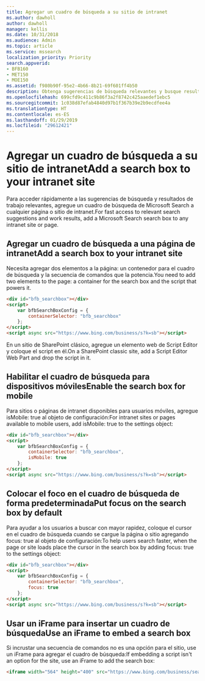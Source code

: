 ```yaml
---
title: Agregar un cuadro de búsqueda a su sitio de intranet
ms.author: dawholl
author: dawholl
manager: kellis
ms.date: 10/31/2018
ms.audience: Admin
ms.topic: article
ms.service: mssearch
localization_priority: Priority
search.appverid:
- BFB160
- MET150
- MOE150
ms.assetid: f980b90f-95e2-4b66-8b21-69f601ff4b50
description: Obtenga sugerencias de búsqueda relevantes y busque resultados de trabajo más rápidos agregando un cuadro de búsqueda de Microsoft Search a un sitio o una página de intranet.
ms.openlocfilehash: 699cfd9c411c9b86f3a2f8742c425aaedef1ebc5
ms.sourcegitcommit: 1c038d87efab4840d97b1f367b39e2b9ecdfee4a
ms.translationtype: HT
ms.contentlocale: es-ES
ms.lasthandoff: 01/29/2019
ms.locfileid: "29612421"
---
```

# <a name="add-a-search-box-to-your-intranet-site"></a><span data-ttu-id="23e0f-103">Agregar un cuadro de búsqueda a su sitio de intranet</span><span class="sxs-lookup"><span data-stu-id="23e0f-103">Add a search box to your intranet site</span></span>

<span data-ttu-id="23e0f-104">Para acceder rápidamente a las sugerencias de búsqueda y resultados de trabajo relevantes, agregue un cuadro de búsqueda de Microsoft Search a cualquier página o sitio de intranet.</span><span class="sxs-lookup"><span data-stu-id="23e0f-104">For fast access to relevant search suggestions and work results, add a Microsoft Search search box to any intranet site or page.</span></span>
  
## <a name="add-a-search-box-to-an-intranet-page"></a><span data-ttu-id="23e0f-105">Agregar un cuadro de búsqueda a una página de intranet</span><span class="sxs-lookup"><span data-stu-id="23e0f-105">Add a search box to your intranet site</span></span>

<span data-ttu-id="23e0f-106">Necesita agregar dos elementos a la página: un contenedor para el cuadro de búsqueda y la secuencia de comandos que la potencia.</span><span class="sxs-lookup"><span data-stu-id="23e0f-106">You need to add two elements to the page: a container for the search box and the script that powers it.</span></span>
  
```html
<div id="bfb_searchbox"></div>
<script>
    var bfbSearchBoxConfig = {
        containerSelector: "bfb_searchbox"
    };
</script>
<script async src="https://www.bing.com/business/s?k=sb"></script>
```

<span data-ttu-id="23e0f-107">En un sitio de SharePoint clásico, agregue un elemento web de Script Editor y coloque el script en él.</span><span class="sxs-lookup"><span data-stu-id="23e0f-107">On a SharePoint classic site, add a Script Editor Web Part and drop the script in it.</span></span>
  
## <a name="enable-the-search-box-for-mobile"></a><span data-ttu-id="23e0f-108">Habilitar el cuadro de búsqueda para dispositivos móviles</span><span class="sxs-lookup"><span data-stu-id="23e0f-108">Enable the search box for mobile</span></span>

<span data-ttu-id="23e0f-109">Para sitios o páginas de intranet disponibles para usuarios móviles, agregue isMobile: true al objeto de configuración:</span><span class="sxs-lookup"><span data-stu-id="23e0f-109">For intranet sites or pages available to mobile users, add isMobile: true to the settings object:</span></span>
  
```html
<div id="bfb_searchbox"></div>
<script>
    var bfbSearchBoxConfig = {
        containerSelector: "bfb_searchbox", 
        isMobile: true
    };
</script>
<script async src="https://www.bing.com/business/s?k=sb"></script>
```

## <a name="put-focus-on-the-search-box-by-default"></a><span data-ttu-id="23e0f-110">Colocar el foco en el cuadro de búsqueda de forma predeterminada</span><span class="sxs-lookup"><span data-stu-id="23e0f-110">Put focus on the search box by default</span></span>

<span data-ttu-id="23e0f-111">Para ayudar a los usuarios a buscar con mayor rapidez, coloque el cursor en el cuadro de búsqueda cuando se cargue la página o sitio agregando focus: true al objeto de configuración:</span><span class="sxs-lookup"><span data-stu-id="23e0f-111">To help users search faster, when the page or site loads place the cursor in the search box by adding focus: true to the settings object:</span></span>
  
```html
<div id="bfb_searchbox"></div>
<script>
    var bfbSearchBoxConfig = {
        containerSelector: "bfb_searchbox",
        focus: true
    };
</script>
<script async src="https://www.bing.com/business/s?k=sb"></script>
```

## <a name="use-an-iframe-to-embed-a-search-box"></a><span data-ttu-id="23e0f-112">Usar un iFrame para insertar un cuadro de búsqueda</span><span class="sxs-lookup"><span data-stu-id="23e0f-112">Use an iFrame to embed a search box</span></span>

<span data-ttu-id="23e0f-113">Si incrustar una secuencia de comandos no es una opción para el sitio, use un iFrame para agregar el cuadro de búsqueda:</span><span class="sxs-lookup"><span data-stu-id="23e0f-113">If embedding a script isn't an option for the site, use an iFrame to add the search box:</span></span>
  
```html
<iframe width="564" height="400" src="https://www.bing.com/business/searchbox"></iframe>
```
